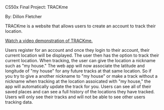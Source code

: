CS50x Final Project: TRACKme

By: Dillon Fletcher

TRACKme is a website that allows users to create an account to track their location.

[Watch a video demonstration of TRACKme.](https://www.youtube.com/watch?v=n0b6C5qlwRw)

Users register for an account and once they login to their account, their current location will be displayed.
The user then has the option to track their current location.
When tracking, the user can give the location a nickname such as "my house."
The web app will now associate the latitude and longitude of "my house" for any future tracks at that same location.
So if you try to give a another nickname to "my house" or make a track without a nickname when tracking at the location assoicated
with "my house," the app will automatically update the track for you.
Users can see all of their saved places and can see a full history of the locations they have tracked.
Users will only see their tracks and will not be able to see other users tracking data.
